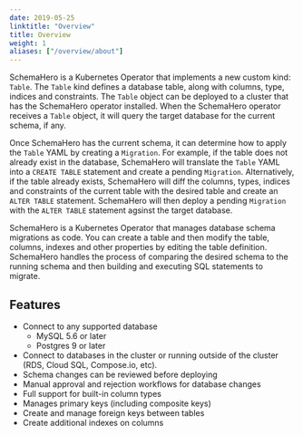 ```yaml
---
date: 2019-05-25
linktitle: "Overview"
title: Overview
weight: 1
aliases: ["/overview/about"]
---
```


SchemaHero is a Kubernetes Operator that implements a new custom kind: `Table`. The `Table` kind defines a database table, along with columns, type, indices and constraints. The `Table` object can be deployed to a cluster that has the SchemaHero operator installed. When the SchemaHero operator receives a `Table` object, it will query the target database for the current schema, if any.

Once SchemaHero has the current schema, it can determine how to apply the `Table` YAML by creating a `Migration`. For example, if the table does not already exist in the database, SchemaHero will translate the `Table` YAML into a `CREATE TABLE` statement and create a pending `Migration`. Alternatively, if the table already exists, SchemaHero will diff the columns, types, indices and constraints of the current table with the desired table and create an `ALTER TABLE` statement. SchemaHero will then deploy a pending `Migration` with the `ALTER TABLE` statement agsinst the target database.

SchemaHero is a Kubernetes Operator that manages database schema migrations as code. You can create a table and then modify the table, columns, indexes and other properties by editing the table definition. SchemaHero handles the process of comparing the desired schema to the running schema and then building and executing SQL statements to migrate.

## Features

- Connect to any supported database
  - MySQL 5.6 or later
  - Postgres 9 or later
- Connect to databases in the cluster or running outside of the cluster (RDS, Cloud SQL, Compose.io, etc).
- Schema changes can be reviewed before deploying
- Manual approval and rejection workflows for database changes
- Full support for built-in column types
- Manages primary keys (including composite keys)
- Create and manage foreign keys between tables
- Create additional indexes on columns


